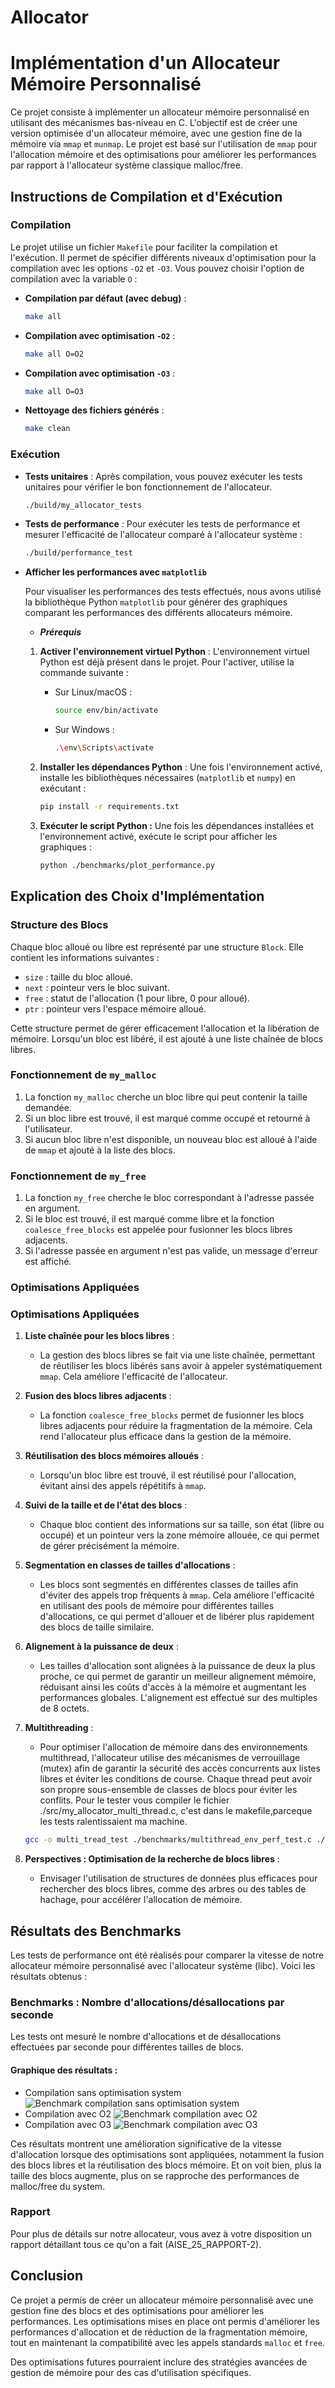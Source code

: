 # Allocator
# Implémentation d'un Allocateur Mémoire Personnalisé

Ce projet consiste à implémenter un allocateur mémoire personnalisé en utilisant des mécanismes bas-niveau en C. L'objectif est de créer une version optimisée d'un allocateur mémoire, avec une gestion fine de la mémoire via `mmap` et `munmap`. Le projet est basé sur l'utilisation de `mmap` pour l'allocation mémoire et des optimisations pour améliorer les performances par rapport à l'allocateur système classique malloc/free.

## Instructions de Compilation et d'Exécution

### Compilation
Le projet utilise un fichier `Makefile` pour faciliter la compilation et l'exécution. Il permet de spécifier différents niveaux d'optimisation pour la compilation avec les options `-O2` et `-O3`. Vous pouvez choisir l'option de compilation avec la variable `O` :

- **Compilation par défaut (avec debug)** :
    ```bash
    make all
    ```

- **Compilation avec optimisation `-O2`** :
    ```bash
    make all O=O2
    ```

- **Compilation avec optimisation `-O3`** :
    ```bash
    make all O=O3
    ```

- **Nettoyage des fichiers générés** :
    ```bash
    make clean
    ```

### Exécution
- **Tests unitaires** : 
    Après compilation, vous pouvez exécuter les tests unitaires pour vérifier le bon fonctionnement de l'allocateur.
    ```bash
    ./build/my_allocator_tests
    ```

- **Tests de performance** :
    Pour exécuter les tests de performance et mesurer l'efficacité de l'allocateur comparé à l'allocateur système :
    ```bash
    ./build/performance_test
    ```
- **Afficher les performances avec `matplotlib`**

    Pour visualiser les performances des tests effectués, nous avons utilisé la bibliothèque Python `matplotlib` pour générer des graphiques comparant les performances des différents allocateurs mémoire.

    - ***Prérequis***

     1. **Activer l'environnement virtuel Python** :
      L'environnement virtuel Python est déjà présent dans le projet. Pour l'activer, utilise la commande suivante :
        - Sur Linux/macOS :
            ```bash
            source env/bin/activate
            ```
        - Sur Windows :
            ```bash
            .\env\Scripts\activate
            ```

    2. **Installer les dépendances Python** :
        Une fois l'environnement activé, installe les bibliothèques nécessaires (`matplotlib` et `numpy`) en exécutant :
        ```bash
        pip install -r requirements.txt
        ```
    3. **Exécuter le script Python :**
        Une fois les dépendances installées et l'environnement activé, exécute le script pour afficher les graphiques :
        ```bash
        python ./benchmarks/plot_performance.py
        ```
## Explication des Choix d'Implémentation

### Structure des Blocs
Chaque bloc alloué ou libre est représenté par une structure `Block`. Elle contient les informations suivantes :
- `size` : taille du bloc alloué.
- `next` : pointeur vers le bloc suivant.
- `free` : statut de l'allocation (1 pour libre, 0 pour alloué).
- `ptr` : pointeur vers l'espace mémoire alloué.

Cette structure permet de gérer efficacement l'allocation et la libération de mémoire. Lorsqu'un bloc est libéré, il est ajouté à une liste chaînée de blocs libres.

### Fonctionnement de `my_malloc`
1. La fonction `my_malloc` cherche un bloc libre qui peut contenir la taille demandée.
2. Si un bloc libre est trouvé, il est marqué comme occupé et retourné à l'utilisateur.
3. Si aucun bloc libre n'est disponible, un nouveau bloc est alloué à l'aide de `mmap` et ajouté à la liste des blocs.

### Fonctionnement de `my_free`
1. La fonction `my_free` cherche le bloc correspondant à l'adresse passée en argument.
2. Si le bloc est trouvé, il est marqué comme libre et la fonction `coalesce_free_blocks` est appelée pour fusionner les blocs libres adjacents.
3. Si l'adresse passée en argument n'est pas valide, un message d'erreur est affiché.

### Optimisations Appliquées

### Optimisations Appliquées

1. **Liste chaînée pour les blocs libres** :
   - La gestion des blocs libres se fait via une liste chaînée, permettant de réutiliser les blocs libérés sans avoir à appeler systématiquement `mmap`. Cela améliore l'efficacité de l'allocateur.

2. **Fusion des blocs libres adjacents** :
   - La fonction `coalesce_free_blocks` permet de fusionner les blocs libres adjacents pour réduire la fragmentation de la mémoire. Cela rend l'allocateur plus efficace dans la gestion de la mémoire.

3. **Réutilisation des blocs mémoires alloués** :
   - Lorsqu'un bloc libre est trouvé, il est réutilisé pour l'allocation, évitant ainsi des appels répétitifs à `mmap`.

4. **Suivi de la taille et de l'état des blocs** :
   - Chaque bloc contient des informations sur sa taille, son état (libre ou occupé) et un pointeur vers la zone mémoire allouée, ce qui permet de gérer précisément la mémoire.

5. **Segmentation en classes de tailles d'allocations** :
   - Les blocs sont segmentés en différentes classes de tailles afin d'éviter des appels trop fréquents à `mmap`. Cela améliore l'efficacité en utilisant des pools de mémoire pour différentes tailles d'allocations, ce qui permet d'allouer et de libérer plus rapidement des blocs de taille similaire.

6. **Alignement à la puissance de deux** :
   - Les tailles d'allocation sont alignées à la puissance de deux la plus proche, ce qui permet de garantir un meilleur alignement mémoire, réduisant ainsi les coûts d'accès à la mémoire et augmentant les performances globales. L'alignement est effectué sur des multiples de 8 octets.
7. **Multithreading** :
   - Pour optimiser l'allocation de mémoire dans des environnements multithread, l'allocateur utilise des mécanismes de verrouillage (mutex) afin de garantir la sécurité des accès concurrents aux listes libres et éviter les conditions de course. Chaque thread peut avoir son propre sous-ensemble de classes de blocs pour éviter les conflits.
   Pour le tester vous compiler le fichier ./src/my_allocator_multi_thread.c, c'est dans le makefile,parceque les tests ralentissaient ma machine.
   ```bash
   gcc -o multi_tread_test ./benchmarks/multithread_env_perf_test.c ./src/my_allocator_multi_thread.c -pthread
   ```   

8. **Perspectives : Optimisation de la recherche de blocs libres** :
   - Envisager l'utilisation de structures de données plus efficaces pour rechercher des blocs libres, comme des arbres ou des tables de hachage, pour accélérer l'allocation de mémoire.

## Résultats des Benchmarks

Les tests de performance ont été réalisés pour comparer la vitesse de notre allocateur mémoire personnalisé avec l'allocateur système (libc). Voici les résultats obtenus :

### Benchmarks : Nombre d'allocations/désallocations par seconde
Les tests ont mesuré le nombre d'allocations et de désallocations effectuées par seconde pour différentes tailles de blocs.

#### Graphique des résultats :
- Compilation sans optimisation system
![Benchmark compilation sans optimisation system](compile_sans_opti.png)
- Compilation avec O2
![Benchmark compilation avec O2](compile_with_O2.png)
- Compilation avec O3
![Benchmark compilation avec O3](compile_with_O3.png)

Ces résultats montrent une amélioration significative de la vitesse d'allocation lorsque des optimisations sont appliquées, notamment la fusion des blocs libres et la réutilisation des blocs mémoire. Et on voit bien, plus la taille  des blocs augmente, plus on se rapproche des performances de malloc/free du system.

### Rapport ###
Pour plus de détails sur notre allocateur, vous avez à votre disposition un rapport détaillant tous ce qu'on a fait (AISE_25_RAPPORT-2).

## Conclusion

Ce projet a permis de créer un allocateur mémoire personnalisé avec une gestion fine des blocs et des optimisations pour améliorer les performances. Les optimisations mises en place ont permis d'améliorer les performances d'allocation et de réduction de la fragmentation mémoire, tout en maintenant la compatibilité avec les appels standards `malloc` et `free`.

Des optimisations futures pourraient inclure des stratégies avancées de gestion de mémoire pour des cas d'utilisation spécifiques.

